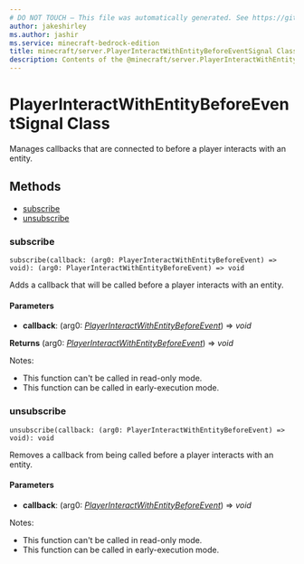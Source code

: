 ```yaml
---
# DO NOT TOUCH — This file was automatically generated. See https://github.com/mojang/minecraftapidocsgenerator to modify descriptions, examples, etc.
author: jakeshirley
ms.author: jashir
ms.service: minecraft-bedrock-edition
title: minecraft/server.PlayerInteractWithEntityBeforeEventSignal Class
description: Contents of the @minecraft/server.PlayerInteractWithEntityBeforeEventSignal class.
---
```

# PlayerInteractWithEntityBeforeEventSignal Class

Manages callbacks that are connected to before a player interacts with an entity.

## Methods
- [subscribe](#subscribe)
- [unsubscribe](#unsubscribe)

### **subscribe**
`
subscribe(callback: (arg0: PlayerInteractWithEntityBeforeEvent) => void): (arg0: PlayerInteractWithEntityBeforeEvent) => void
`

Adds a callback that will be called before a player interacts with an entity.

#### **Parameters**
- **callback**: (arg0: [*PlayerInteractWithEntityBeforeEvent*](PlayerInteractWithEntityBeforeEvent.md)) => *void*

**Returns** (arg0: [*PlayerInteractWithEntityBeforeEvent*](PlayerInteractWithEntityBeforeEvent.md)) => *void*
  
Notes:
- This function can't be called in read-only mode.
- This function can be called in early-execution mode.

### **unsubscribe**
`
unsubscribe(callback: (arg0: PlayerInteractWithEntityBeforeEvent) => void): void
`

Removes a callback from being called before a player interacts with an entity.

#### **Parameters**
- **callback**: (arg0: [*PlayerInteractWithEntityBeforeEvent*](PlayerInteractWithEntityBeforeEvent.md)) => *void*
  
Notes:
- This function can't be called in read-only mode.
- This function can be called in early-execution mode.

